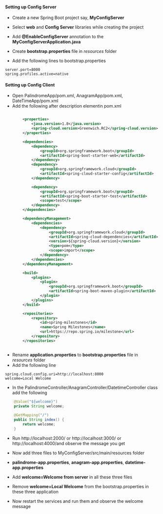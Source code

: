 #### Setting up Config Server

* Create a new Spring Boot project say, **MyConfigServer**
* Select **web** and **Config Server** libraries while creating the project
* Add **@EnableConfigServer** annotation to the **MyConfigServerApplication.java**

* Create **bootstrap.properties** file in *resources* folder
* Add the following lines to bootstrap.properties

```
server.port=8000
spring.profiles.active=native
```



#### Setting up Config Client

* Open PalindromeApp/pom.xml, AnagramApp/pom.xml, DateTimeApp/pom.xml
* Add the following after description elementin pom.xml

```xml

		<properties>
			<java.version>1.8</java.version>
			<spring-cloud.version>Greenwich.RC2</spring-cloud.version>
		</properties>

		<dependencies>
			<dependency>
				<groupId>org.springframework.boot</groupId>
				<artifactId>spring-boot-starter-web</artifactId>
			</dependency>
			<dependency>
				<groupId>org.springframework.cloud</groupId>
				<artifactId>spring-cloud-starter-config</artifactId>
			</dependency>

			<dependency>
				<groupId>org.springframework.boot</groupId>
				<artifactId>spring-boot-starter-test</artifactId>
				<scope>test</scope>
			</dependency>
		</dependencies>

		<dependencyManagement>
			<dependencies>
				<dependency>
					<groupId>org.springframework.cloud</groupId>
					<artifactId>spring-cloud-dependencies</artifactId>
					<version>${spring-cloud.version}</version>
					<type>pom</type>
					<scope>import</scope>
				</dependency>
			</dependencies>
		</dependencyManagement>

		<build>
			<plugins>
				<plugin>
					<groupId>org.springframework.boot</groupId>
					<artifactId>spring-boot-maven-plugin</artifactId>
				</plugin>
			</plugins>
		</build>

		<repositories>
			<repository>
				<id>spring-milestones</id>
				<name>Spring Milestones</name>
				<url>https://repo.spring.io/milestone</url>
			</repository>
		</repositories>
		
```

* Rename **application.properties** to **bootstrap.properties** file in *resources* folder
* Add the following line

```
spring.cloud.config.uri=http://localhost:8000
welcome=Local Welcome 
```

* In the PalindromeController/AnagramController/DatetimeController class add the following

```java
	@Value("${welcome}")
	private String welcome;
	
	@GetMapping("/")
	public String index() {
		return welcome;
	}
```

* Run http://localhost:2000/ or http://localhost:3000/ or http://localhost:4000/and observe the message you get

* Now add three files to MyConfigServer/src/main/resources folder
* **palindrome-app.properties**, **anagram-app.properties**, **datetime-app.properties**
* Add **welcome=Welcome from server** in all these three files
* Remove  **welcome=Local Welcome** from the bootstrap.properties in these three application

* Now restart the services and run them and observe the welcome message 


